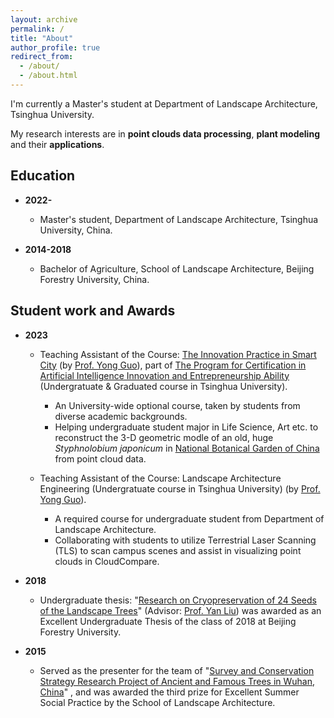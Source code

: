 ```yaml
---
layout: archive
permalink: /
title: "About"
author_profile: true
redirect_from: 
  - /about/
  - /about.html
---
```

<!--
I'm now looking for opportunities as an intern/visiting student/research assistant in a suitable research team for further study.
-->

I'm currently a Master's student at Department of Landscape Architecture, Tsinghua University.

My research interests are in **point clouds data processing**, **plant modeling** and their **applications**.

<!--
* **Point clouds data processing:**<br>
  The first time I encountered point clouds was in an engineering project. At that time, point clouds, as a novel type of surveying data, provided precise three-dimensional spatial information for the real world, including terrain, vegetation, buildings, and various other elements. This data served as the foundation for quantitative data analysis in engineering projects.<br>

  Processing and analyzing point cloud data can reveal valuable information about the real world, enabling quantitative descriptions of reality. Additionally, this information can be applied in various fields of research such as ecology, forestry, plant science and many other engineering fields.<br> 

* **Plant modeling:**<br>
  During my undergraduate studies, my research on  plant germplasm conservation laid the groundwork for my interest in plant modeling. My first published paper discussed how to reconstruct three-dimensional models of ancient trees using point cloud data, and how to extract information from them, thereby contributing to the conservation of ancient trees.<br>

  After reading numerous existing research papers, I learned that three-dimensional modeling of plants is relevant in multiple fields. Functional-Structral Plant Model(FSPM) has been established in both computer graphics and plant science field, used to represent plant structure and the physiological or physical processes of its growth development[^1].<br>
  
  Moreover, point clouds provide authentic three-dimensional configuration parameters for plant within specific spatiotemporal contexts.Therefore, the integration of FSPM with point clouds is also a research direction that interests me.<br>

* **Applications:**<br>
  As mentioned above, the real world provides an application scenario for both aspects. Many existing scientific problems can be addressed using new technological methods, which is also a direction I hope to explore.<br>
-->


Education
------

* **2022-**

  * Master's student, Department of Landscape Architecture, Tsinghua University, China.

* **2014-2018**

  * Bachelor of Agriculture, School of Landscape Architecture, Beijing Forestry University, China.

Student work and Awards
------

* **2023**

  * Teaching Assistant of the Course: [The Innovation Practice in Smart City](https://www.icenter.tsinghua.edu.cn/info/1034/2151.htm) (by [Prof. Yong Guo](http://www.arch.tsinghua.edu.cn/info/rw_fjly/1979)), part of [The Program for Certification in Artificial Intelligence Innovation and Entrepreneurship Ability](https://www.icenter.tsinghua.edu.cn/info/1034/2155.htm) (Undergratuate & Graduated course in Tsinghua University). 
    * An University-wide optional course, taken by students from diverse academic backgrounds.
    * Helping undergraduate student major in Life Science, Art etc. to reconstruct the 3-D geometric modle of an old, huge *Styphnolobium japonicum* in [National Botanical Garden of China](https://www.chnbg.cn/en_home) from point cloud data.

  * Teaching Assistant of the Course: Landscape Architecture Engineering (Undergratuate course in Tsinghua University) (by [Prof. Yong Guo](http://www.arch.tsinghua.edu.cn/info/rw_fjly/1979)). 
    * A required course for undergraduate student from Department of Landscape Architecture.
    * Collaborating with students to utilize Terrestrial Laser Scanning (TLS) to scan campus scenes and assist in visualizing point clouds in CloudCompare.

* **2018**
  
  * Undergraduate thesis: "[Research on Cryopreservation of 24 Seeds of the Landscape Trees](https://yuxuannsun.github.io/Publications/thesis-001)" (Advisor: [Prof. Yan Liu](https://sola.bjfu.edu.cn/cn/teachers/famous/index.html)) was awarded as an Excellent Undergraduate Thesis of the class of 2018 at Beijing Forestry University.

* **2015**

  * Served as the presenter for the team of "[Survey and Conservation Strategy Research Project of Ancient and Famous Trees in Wuhan, China](https://yuxuannsun.github.io/posts/2015/07/blog-project-001)" , and was awarded the third prize for Excellent Summer Social Practice by the School of Landscape Architecture.



<!--
[^1]: <span style="font-size: 1.8em;">[J. Vos, J. B. Evers, G. H. Buck-Sorlin, B. Andrieu, M. Chelle, P. H. B. de Visser, Functional–structural plant modelling: a new versatile tool in crop science, Journal of Experimental Botany, Volume 61, Issue 8, May 2010, Pages 2101–2115](https://doi.org/10.1093/jxb/erp345)</span>
-->